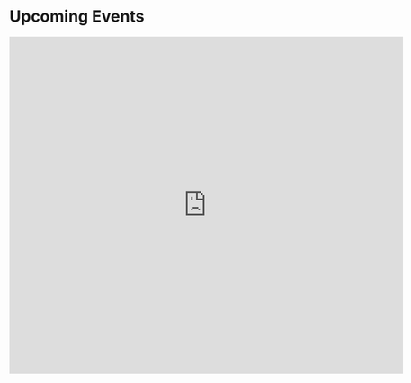 # Upcoming Events
<iframe src="https://calendar.google.com/calendar/embed?title=CyberPatriot&amp;height=600&amp;wkst=1&amp;bgcolor=%23FFFFFF&amp;src=9fg9jk9evb6ojtoa0kc269dqro%40group.calendar.google.com&amp;color=%232F6309&amp;ctz=America%2FLos_Angeles" style="border-width:0" width="700" height="600" frameborder="0" scrolling="no"></iframe>
